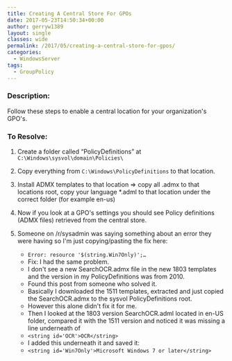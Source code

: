 ```yaml
---
title: Creating A Central Store For GPOs
date: 2017-05-23T14:50:34+00:00
author: gerryw1389
layout: single
classes: wide
permalink: /2017/05/creating-a-central-store-for-gpos/
categories:
  - WindowsServer
tags:
  - GroupPolicy
---
```

<!--more-->

### Description:

Follow these steps to enable a central location for your organization's GPO's.

### To Resolve:

1. Create a folder called &#8220;PolicyDefinitions&#8221; at `C:\Windows\sysvol\domain\Policies\`

2. Copy everything from `C:\Windows\PolicyDefinitions` to that location.

3. Install ADMX templates to that location => copy all .admx to that locations root, copy your language *.adml to that location under the correct folder (for example en-us)

4. Now if you look at a GPO's settings you should see Policy definitions (ADMX files) retrieved from the central store.

5. Someone on /r/sysadmin was saying something about an error they were having so I'm just copying/pasting the fix here:

   - `Error: resource '$(string.Win7Only)';…`
   - Fix: I had the same problem. 
   - I don't see a new SearchOCR.admx file in the new 1803 templates and the version in my PolicyDefinitions was from 2010.  
   - Found this post from someone who solved it.   
   - Basically I downloaded the 1511 templates, extracted and just copied the SearchOCR.admx to the sysvol PolicyDefinitions root.  
   - However this alone didn't fix it for me. 
   - Then I looked at the 1803 version SearchOCR.adml located in en-US folder, compared it with the 1511 version and noticed it was missing a line underneath of  
   - `<string id='OCR'>OCR</string>`  
   - I added this underneath it and saved it:  
   - `<string id='Win7Only'>Microsoft Windows 7 or later</string>`  
